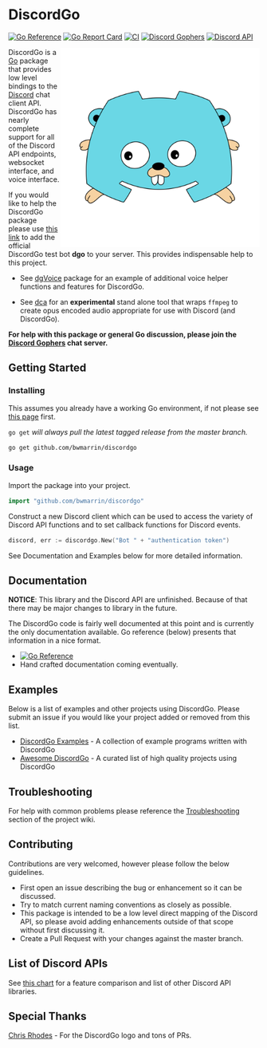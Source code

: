 # DiscordGo

[![Go Reference](https://pkg.go.dev/badge/github.com/bwmarrin/discordgo.svg)](https://pkg.go.dev/github.com/bwmarrin/discordgo) [![Go Report Card](https://goreportcard.com/badge/github.com/bwmarrin/discordgo)](https://goreportcard.com/report/github.com/bwmarrin/discordgo) [![CI](https://github.com/bwmarrin/discordgo/actions/workflows/ci.yml/badge.svg)](https://github.com/bwmarrin/discordgo/actions/workflows/ci.yml) [![Discord Gophers](https://img.shields.io/badge/Discord%20Gophers-%23discordgo-blue.svg)](https://discord.gg/golang) [![Discord API](https://img.shields.io/badge/Discord%20API-%23go_discordgo-blue.svg)](https://discord.com/invite/discord-api)

<img align="right" alt="DiscordGo logo" src="docs/img/discordgo.svg" width="400">

DiscordGo is a [Go](https://golang.org/) package that provides low level
bindings to the [Discord](https://discord.com/) chat client API. DiscordGo
has nearly complete support for all of the Discord API endpoints, websocket
interface, and voice interface.

If you would like to help the DiscordGo package please use
[this link](https://discord.com/oauth2/authorize?client_id=173113690092994561&scope=bot)
to add the official DiscordGo test bot **dgo** to your server. This provides
indispensable help to this project.

- See [dgVoice](https://github.com/bwmarrin/dgvoice) package for an example of
additional voice helper functions and features for DiscordGo.

- See [dca](https://github.com/bwmarrin/dca) for an **experimental** stand alone
tool that wraps `ffmpeg` to create opus encoded audio appropriate for use with
Discord (and DiscordGo).

**For help with this package or general Go discussion, please join the [Discord
Gophers](https://discord.gg/golang) chat server.**

## Getting Started

### Installing

This assumes you already have a working Go environment, if not please see
[this page](https://golang.org/doc/install) first.

`go get` *will always pull the latest tagged release from the master branch.*

```sh
go get github.com/bwmarrin/discordgo
```

### Usage

Import the package into your project.

```go
import "github.com/bwmarrin/discordgo"
```

Construct a new Discord client which can be used to access the variety of
Discord API functions and to set callback functions for Discord events.

```go
discord, err := discordgo.New("Bot " + "authentication token")
```

See Documentation and Examples below for more detailed information.

## Documentation

**NOTICE**: This library and the Discord API are unfinished.
Because of that there may be major changes to library in the future.

The DiscordGo code is fairly well documented at this point and is currently
the only documentation available. Go reference (below) presents that information in a nice format.

- [![Go Reference](https://pkg.go.dev/badge/github.com/bwmarrin/discordgo.svg)](https://pkg.go.dev/github.com/bwmarrin/discordgo)
- Hand crafted documentation coming eventually.

## Examples

Below is a list of examples and other projects using DiscordGo.  Please submit
an issue if you would like your project added or removed from this list.

- [DiscordGo Examples](https://github.com/bwmarrin/discordgo/tree/master/examples) - A collection of example programs written with DiscordGo
- [Awesome DiscordGo](https://github.com/bwmarrin/discordgo/wiki/Awesome-DiscordGo) - A curated list of high quality projects using DiscordGo

## Troubleshooting

For help with common problems please reference the
[Troubleshooting](https://github.com/bwmarrin/discordgo/wiki/Troubleshooting)
section of the project wiki.

## Contributing

Contributions are very welcomed, however please follow the below guidelines.

- First open an issue describing the bug or enhancement so it can be
discussed.
- Try to match current naming conventions as closely as possible.
- This package is intended to be a low level direct mapping of the Discord API,
so please avoid adding enhancements outside of that scope without first
discussing it.
- Create a Pull Request with your changes against the master branch.

## List of Discord APIs

See [this chart](https://abal.moe/Discord/Libraries.html) for a feature
comparison and list of other Discord API libraries.

## Special Thanks

[Chris Rhodes](https://github.com/iopred) - For the DiscordGo logo and tons of PRs.

